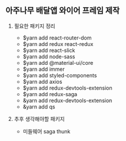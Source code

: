 
## 아주나무 배달앱 와이어 프레임 제작

1. 필요한 패키지 정리

    - $yarn add react-router-dom
    - $yarn add redux react-redux
    - $yarn add react-slick
    - $yarn add node-sass
    - $yarn add @material-ui/core
    - $yarn add immer
    - $yarn add styled-components
    - $yarn add axios
    - $yarn add redux-devtools-extension
    - $yarn add redux-saga
    - &yarn add redux-devtools-extension
    - &yarn add qs
    
    
2. 추후 생각해야할 패키지

    - 미들웨어 saga thunk
    
